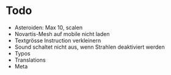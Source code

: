 # Todo
* Asteroiden: Max 10, scalen
* Novartis-Mesh auf mobile nicht laden
* Textgrösse Instruction verkleinern
* Sound schaltet nicht aus, wenn Strahlen deaktiviert werden
* Typos
* Translations
* Meta